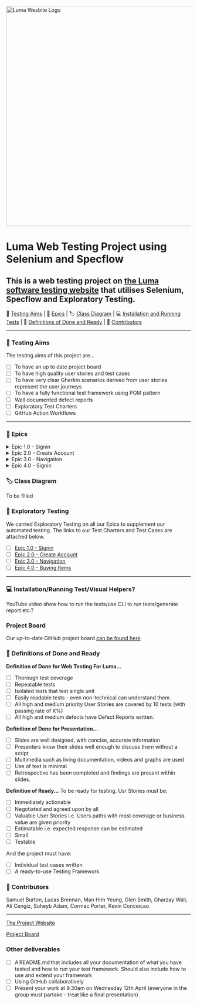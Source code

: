 <img src="https://magento.softwaretestingboard.com/pub/static/version1678540400/frontend/Magento/luma/en_US/images/logo.svg" alt="Luma Wesbite Logo" width="600" style="margin-left: auto, margin-right:auto">

# Luma Web Testing Project using Selenium and Specflow

## This is a web testing project on [the Luma software testing website](https://magento.softwaretestingboard.com/) that utilises Selenium, Specflow and Exploratory Testing.

🥅 [Testing Aims](#testing-aims) | 🎉️ [Epics](#epics) | 🏷 [Class Diagram](#class-diagram) | 💻 [Installation and Running Tests](#installationrunning-testvisual-helpers) | 💭 [Definitions of Done and Ready](#definitions-of-done-and-ready) | 🤺 [Contributors](#contributors)

---

### 🥅 Testing Aims

The testing aims of this project are...

* [ ] To have an up to date project board
* [ ] To have high quality user stories and test cases
* [ ] To have very clear Gherkin scenarios derived from user stories represent the user journeys
* [ ] To have a fully functional test framework using POM pattern
* [ ] Well documented defect reports
* [ ] Exploratory Test Charters
* [ ] GitHub Action Workflows

---

### 🎉️ Epics

<details>
<summary>Epic 1.0 - Signin</summary>
1.1 <br>AS a registered user <br>I WANT TO login to the system <br>SO THAT only I can access my account <br> 1.2 <br>AS a registered user <br>I WANT TO request a new password <br>SO THAT I can access my account <br>1.3 <br>AS a registered user <br>I WANT TO be able to change my password <br>SO THAT my account is secure
</details>

<details>
<summary>Epic 2.0 - Create Account</summary>
2.1 <br>AS a new user <br>I WANT TO signup on the system <br>SO THAT so I have an account 
</details>

<details>
<summary>Epic 3.0 - Navigation</summary>
2.1 <br>AS A website user <br>I WANT TO be able to navigate across the homepage <br>SO THAT I can see items
</details>

<details>
<summary>Epic 4.0 - Signin</summary>
4.1 <br> AS A registered user <br>I WANT TO be able to add an item(s) to the cart <br>SO THAT I can buy items 4.2 <br> AS A registered user <br>I WANT TO be able to add a large number of items to my basket
<br>SO THAT I can buy items in bulk <br>4.3 <br>AS A registered user <br>I want the cart icon to show me my items <br>SO THAT I can see if I have added the correct items to the basket 
</details>

### 🏷 Class Diagram

To be filled


### 🚢 Exploratory Testing

We carried Exploratory Testing on all our Epics to supplement our automated testing. The links to our Test Charters and Test Cases are attached below.

* [ ] [Epic 1.0 - Signin](https://drive.google.com/drive/folders/1bQZ-y8z6K7P_c7QnnWDM34YowUi9qQ-x?usp=share_link)
* [ ] [Epic 2.0 - Create Account](https://drive.google.com/drive/folders/185aEqa-vtyUK_CrELnw9sOGPT_M397h8?usp=share_link)
* [ ] [Epic 3.0 - Navigation](https://drive.google.com/drive/folders/1NvtlIi4lHZ3bysir2qNoTz4hsuqQjPEa?usp=share_link)
* [ ] [Epic 4.0 - Buying Items](https://drive.google.com/drive/folders/1R_b7zjIYdjDOvKBHcMI3hF5gF4EoH5Hv?usp=share_link)

---
### 💻 Installation/Running Test/Visual Helpers?

YouTube video show how to run the tests/use CLI to run tests/generate report etc.?

### Project Board

Our up-to-date GitHub project board [can be found here](https://github.com/users/SamuelTheSpartan/projects/1/views/1)


### 💭 Definitions of Done and Ready

**Definition of Done for Web Testing For Luma...**

* [ ] Thorough test coverage
* [ ] Repeatable tests
* [ ] Isolated tests that test single unit
* [ ] Easily readable tests - even non-technical can understand them.
* [ ] All high and medium priority User Stories are covered by 10 tests (with passing rate of X%)
* [ ] All high and medium defects have Defect Reports written.

**Definition of Done for Presentation...**

* [ ] Slides are well designed, with concise, accurate information
* [ ] Presenters know their slides well enough to discuss them without a script
* [ ] Multimedia such as living documentation, videos and graphs are used
* [ ] Use of text is minimal
* [ ] Retrospective has been completed and findings are present within slides.

**Definition of Ready...**
To be ready for testing, Usr Stories must be:

* [ ] Immediately actionable
* [ ] Negotiated and agreed upon by all
* [ ] Valuable User Stories i.e. Users paths with most coverage or business value are given priority
* [ ] Estimatable i.e. expected response can be estimated
* [ ] Small
* [ ] Testable

And the project must have:

* [ ] Individual test cases written
* [ ] A ready-to-use Testing Framework

### 🤺 Contributors

Samuel Burton, Lucas Brennan, Man Him Yeung, Glen Smith, Gharzay Wali, Ali Cengiz, Suheyb Adam, Cormac Porter, Kevin Conceicao

---

[The Project Website](https://magento.softwaretestingboard.com/)

[Project Board](https://github.com/users/SamuelTheSpartan/projects/1/views/1)

### Other deliverables

* [ ] A README.md that includes all your documentation of what you have tested and how to run your test framework. Should also include how to use and extend your framework
* [ ] Using GitHub collaboratively
* [ ] Present your work at 9.30am on Wednesday 12th April (everyone in the group must partake – treat like a final presentation)
